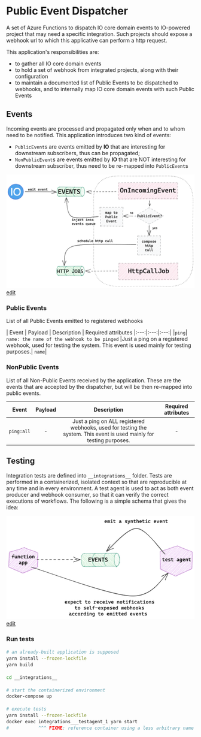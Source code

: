 # Public Event Dispatcher

A set of Azure Functions to dispatch IO core domain events to IO-powered project that may need a specific integration. Such projects should expose a webhook url to which this applicative can perform a http request.


This application's responsibilities are:
* to gather all IO core domain events
* to hold a set of webhook from integrated projects, along with their configuration
* to maintain a documented list of Public Events to be dispatched to webhooks, and to internally map IO core domain events with such Public Events

## Events
Incoming events are processed and propagated only when and to whom need to be notified. This application introduces two kind of events:
* `PublicEvent`s are events emitted by **IO** that are interesting for downstream subscribers, thus can be propagated;
* `NonPublicEvent`s are events emitted by **IO** that are NOT interesting for downstream subscriber, thus need to be re-mapped into `PublicEvent`s

![Events flow](/docs/events-flow.png)
[edit](https://excalidraw.com/#json=6579291928133632,C1u8ZCFxw3Y0miM1EnXroA)
### Public Events
List of all Public Events emitted to registered webhooks

| Event | Payload | Description | Required attributes
|:---:|:---:|:---:|
|`ping`| `name: the name of the webhook to be pinged` |Just a ping on a registered webhook, used for testing the system. This event is used mainly for testing purposes.| `name`|

### NonPublic Events
List of all Non-Public Events received by the application. These are the events that are accepted by the dispatcher, but will be then re-mapped into public events.

| Event | Payload | Description | Required attributes
|:---:|:---:|:---:|:---:|
|`ping:all`| - |Just a ping on ALL registered webhooks, used for testing the system. This event is used mainly for testing purposes.| - |

## Testing
Integration tests are defined into `__integrations__`  folder. Tests are performed in a containerized, isolated context so that are reproducible at any time and in every environment. A test agent is used to act as both event producer and webhook consumer, so that it can verify the correct executions of workflows. The following is a simple schema that gives the idea:

![Events flow](/docs/test-flow.png)
[edit](https://excalidraw.com/#json=5677494690643968,FiISx_BvMMDvhOHx3sJaxg)

### Run tests

```sh
# an already-built application is supposed
yarn install --frozen-lockfile
yarn build

cd __integrations__

# start the containerized environment
docker-compose up

# execute tests
yarn install --frozen-lockfile
docker exec integrations___testagent_1 yarn start
#           ^^^ FIXME: reference container using a less arbitrary name
```
